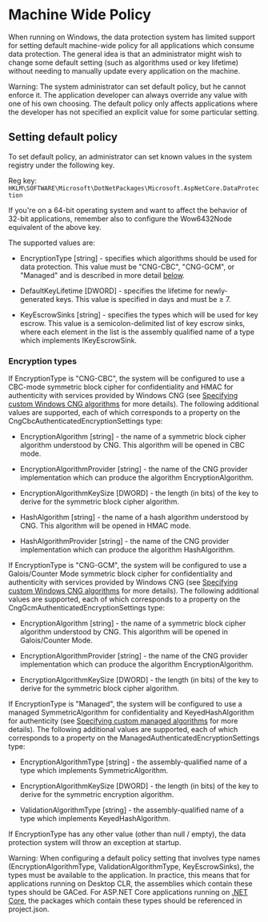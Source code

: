 ﻿---
uid: security/data-protection/configuration/machine-wide-policy
---
<a name=data-protection-configuration-machinewidepolicy></a>

# Machine Wide Policy

When running on Windows, the data protection system has limited support for setting default machine-wide policy for all applications which consume data protection. The general idea is that an administrator might wish to change some default setting (such as algorithms used or key lifetime) without needing to manually update every application on the machine.

Warning: The system administrator can set default policy, but he cannot enforce it. The application developer can always override any value with one of his own choosing. The default policy only affects applications where the developer has not specified an explicit value for some particular setting.

## Setting default policy

To set default policy, an administrator can set known values in the system registry under the following key.

Reg key: `HKLM\SOFTWARE\Microsoft\DotNetPackages\Microsoft.AspNetCore.DataProtection`

If you're on a 64-bit operating system and want to affect the behavior of 32-bit applications, remember also to configure the Wow6432Node equivalent of the above key.

The supported values are:

* EncryptionType [string] - specifies which algorithms should be used for data protection. This value must be "CNG-CBC", "CNG-GCM", or "Managed" and is described in more detail [below](xref:security/data-protection/configuration/machine-wide-policy#data-protection-encryption-types).

* DefaultKeyLifetime [DWORD] - specifies the lifetime for newly-generated keys. This value is specified in days and must be ≥ 7.

* KeyEscrowSinks [string] - specifies the types which will be used for key escrow. This value is a semicolon-delimited list of key escrow sinks, where each element in the list is the assembly qualified name of a type which implements IKeyEscrowSink.

<a name=data-protection-encryption-types></a>

### Encryption types

If EncryptionType is "CNG-CBC", the system will be configured to use a CBC-mode symmetric block cipher for confidentiality and HMAC for authenticity with services provided by Windows CNG (see [Specifying custom Windows CNG algorithms](overview.md#data-protection-changing-algorithms-cng.md) for more details). The following additional values are supported, each of which corresponds to a property on the CngCbcAuthenticatedEncryptionSettings type:

* EncryptionAlgorithm [string] - the name of a symmetric block cipher algorithm understood by CNG. This algorithm will be opened in CBC mode.

* EncryptionAlgorithmProvider [string] - the name of the CNG provider implementation which can produce the algorithm EncryptionAlgorithm.

* EncryptionAlgorithmKeySize [DWORD] - the length (in bits) of the key to derive for the symmetric block cipher algorithm.

* HashAlgorithm [string] - the name of a hash algorithm understood by CNG. This algorithm will be opened in HMAC mode.

* HashAlgorithmProvider [string] - the name of the CNG provider implementation which can produce the algorithm HashAlgorithm.

If EncryptionType is "CNG-GCM", the system will be configured to use a Galois/Counter Mode symmetric block cipher for confidentiality and authenticity with services provided by Windows CNG (see [Specifying custom Windows CNG algorithms](overview.md#data-protection-changing-algorithms-cng.md) for more details). The following additional values are supported, each of which corresponds to a property on the CngGcmAuthenticatedEncryptionSettings type:

* EncryptionAlgorithm [string] - the name of a symmetric block cipher algorithm understood by CNG. This algorithm will be opened in Galois/Counter Mode.

* EncryptionAlgorithmProvider [string] - the name of the CNG provider implementation which can produce the algorithm EncryptionAlgorithm.

* EncryptionAlgorithmKeySize [DWORD] - the length (in bits) of the key to derive for the symmetric block cipher algorithm.

If EncryptionType is "Managed", the system will be configured to use a managed SymmetricAlgorithm for confidentiality and KeyedHashAlgorithm for authenticity (see [Specifying custom managed algorithms](overview.md#data-protection-changing-algorithms-custom-managed.md) for more details). The following additional values are supported, each of which corresponds to a property on the ManagedAuthenticatedEncryptionSettings type:

* EncryptionAlgorithmType [string] - the assembly-qualified name of a type which implements SymmetricAlgorithm.

* EncryptionAlgorithmKeySize [DWORD] - the length (in bits) of the key to derive for the symmetric encryption algorithm.

* ValidationAlgorithmType [string] - the assembly-qualified name of a type which implements KeyedHashAlgorithm.

If EncryptionType has any other value (other than null / empty), the data protection system will throw an exception at startup.

Warning: When configuring a default policy setting that involves type names (EncryptionAlgorithmType, ValidationAlgorithmType, KeyEscrowSinks), the types must be available to the application. In practice, this means that for applications running on Desktop CLR, the assemblies which contain these types should be GACed. For ASP.NET Core applications running on [.NET Core](https://microsoft.com/net/core), the packages which contain these types should be referenced in project.json.
